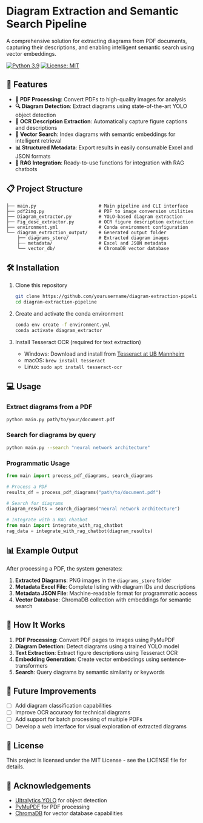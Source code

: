 # Diagram Extraction and Semantic Search Pipeline

A comprehensive solution for extracting diagrams from PDF documents, capturing their descriptions, and enabling intelligent semantic search using vector embeddings.

[![Python 3.9](https://img.shields.io/badge/Python-3.9-blue.svg)](https://www.python.org/downloads/release/python-390/)
[![License: MIT](https://img.shields.io/badge/License-MIT-yellow.svg)](https://opensource.org/licenses/MIT)

## 🚀 Features

- **📄 PDF Processing**: Convert PDFs to high-quality images for analysis
- **🔍 Diagram Detection**: Extract diagrams using state-of-the-art YOLO object detection
- **📝 OCR Description Extraction**: Automatically capture figure captions and descriptions
- **🧠 Vector Search**: Index diagrams with semantic embeddings for intelligent retrieval
- **📊 Structured Metadata**: Export results in easily consumable Excel and JSON formats
- **🤖 RAG Integration**: Ready-to-use functions for integration with RAG chatbots

## 📋 Project Structure

```
├── main.py                       # Main pipeline and CLI interface
├── pdf2img.py                    # PDF to image conversion utilities
├── Diagram_extractor.py          # YOLO-based diagram extraction
├── Fig_desc_extractor.py         # OCR figure description extraction
├── environment.yml               # Conda environment configuration
└── diagram_extraction_output/    # Generated output folder
    ├── diagrams_store/           # Extracted diagram images
    ├── metadata/                 # Excel and JSON metadata
    └── vector_db/                # ChromaDB vector database
```

## 🛠️ Installation

1. Clone this repository
   ```bash
   git clone https://github.com/yourusername/diagram-extraction-pipeline.git
   cd diagram-extraction-pipeline
   ```

2. Create and activate the conda environment
   ```bash
   conda env create -f environment.yml
   conda activate diagram_extractor
   ```

3. Install Tesseract OCR (required for text extraction)
   - Windows: Download and install from [Tesseract at UB Mannheim](https://github.com/UB-Mannheim/tesseract/wiki)
   - macOS: `brew install tesseract`
   - Linux: `sudo apt install tesseract-ocr`

## 💻 Usage

### Extract diagrams from a PDF

```bash
python main.py path/to/your/document.pdf
```

### Search for diagrams by query

```bash
python main.py --search "neural network architecture"
```

### Programmatic Usage

```python
from main import process_pdf_diagrams, search_diagrams

# Process a PDF
results_df = process_pdf_diagrams("path/to/document.pdf")

# Search for diagrams
diagram_results = search_diagrams("neural network architecture")

# Integrate with a RAG chatbot
from main import integrate_with_rag_chatbot
rag_data = integrate_with_rag_chatbot(diagram_results)
```

## 📊 Example Output

After processing a PDF, the system generates:

1. **Extracted Diagrams**: PNG images in the `diagrams_store` folder
2. **Metadata Excel File**: Complete listing with diagram IDs and descriptions
3. **Metadata JSON File**: Machine-readable format for programmatic access
4. **Vector Database**: ChromaDB collection with embeddings for semantic search

## 🧪 How It Works

1. **PDF Processing**: Convert PDF pages to images using PyMuPDF
2. **Diagram Detection**: Detect diagrams using a trained YOLO model
3. **Text Extraction**: Extract figure descriptions using Tesseract OCR
4. **Embedding Generation**: Create vector embeddings using sentence-transformers
5. **Search**: Query diagrams by semantic similarity or keywords

## 🔮 Future Improvements

- [ ] Add diagram classification capabilities
- [ ] Improve OCR accuracy for technical diagrams
- [ ] Add support for batch processing of multiple PDFs
- [ ] Develop a web interface for visual exploration of extracted diagrams

## 📄 License

This project is licensed under the MIT License - see the LICENSE file for details.

## 🙏 Acknowledgements

- [Ultralytics YOLO](https://github.com/ultralytics/yolov5) for object detection
- [PyMuPDF](https://github.com/pymupdf/PyMuPDF) for PDF processing
- [ChromaDB](https://github.com/chroma-core/chroma) for vector database capabilities
